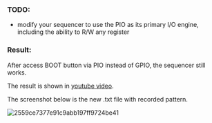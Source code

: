 ### TODO:

- modify your sequencer to use the PIO as its primary I/O engine, including the ability to R/W any register 

### Result:

After access BOOT button via PIO instead of GPIO, the sequencer still works.

The result is shown in [youtube video](https://youtu.be/yodozQOWnN8).

The screenshot below is the new .txt file with recorded pattern.

![2559ce7377e91c9abb197ff9724be41](https://user-images.githubusercontent.com/114200453/202334467-ffea5c14-9142-4b95-be79-99eab5f33343.png)


